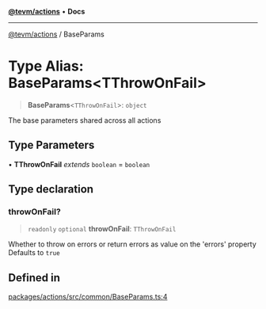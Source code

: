 [**@tevm/actions**](../README.md) • **Docs**

***

[@tevm/actions](../globals.md) / BaseParams

# Type Alias: BaseParams\<TThrowOnFail\>

> **BaseParams**\<`TThrowOnFail`\>: `object`

The base parameters shared across all actions

## Type Parameters

• **TThrowOnFail** *extends* `boolean` = `boolean`

## Type declaration

### throwOnFail?

> `readonly` `optional` **throwOnFail**: `TThrowOnFail`

Whether to throw on errors or return errors as value on the 'errors' property
Defaults to `true`

## Defined in

[packages/actions/src/common/BaseParams.ts:4](https://github.com/evmts/tevm-monorepo/blob/main/packages/actions/src/common/BaseParams.ts#L4)
